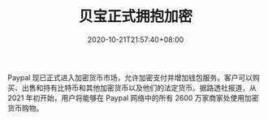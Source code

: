 ﻿---
title: "贝宝正式拥抱加密"
date: 2020-10-21T21:57:40+08:00
lastmod: 2020-10-21T16:45:40+08:00
draft: false
authors: ["June"]
description: "Paypal 现已正式进入加密货币市场，允许加密支付并增加钱包服务。客户可以购买、出售和持有比特币和其他加密货币以及他们的法定货币。据路透社报道，从 2021 年初开始，用户将能够在 Paypal 网络中的所有 2600 万家商家处使用加密货币购物。"
featuredImage: "paypal-officially-embraces-crypto.png"
tags: ["Virtual World","虚拟世界","Play to Earn"]
categories: ["news"]
news: ["虚拟世界"]
weight: 
lightgallery: true
pinned: false
recommend: false
recommend1: false
---

Paypal 现已正式进入加密货币市场，允许加密支付并增加钱包服务。客户可以购买、出售和持有比特币和其他加密货币以及他们的法定货币。据路透社报道，从 2021 年初开始，用户将能够在 Paypal 网络中的所有 2600 万家商家处使用加密货币购物。

<!--more-->

